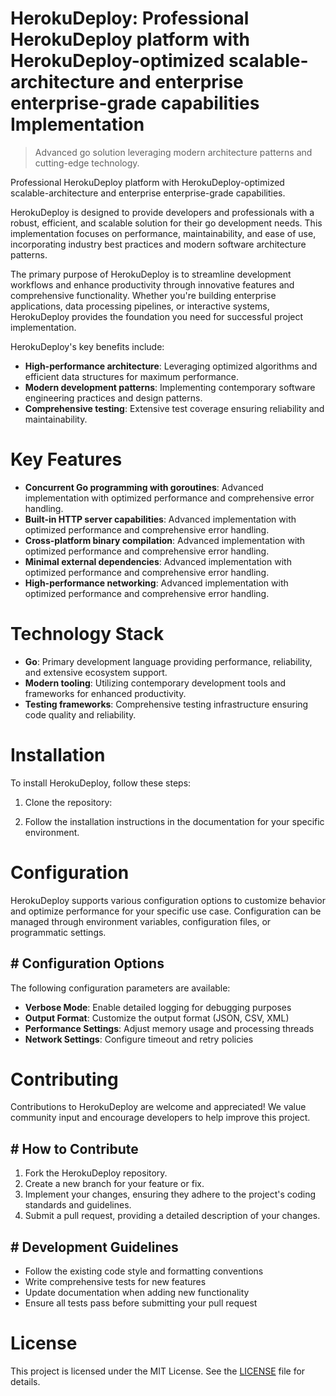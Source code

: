 <!-- fallback_HerokuDeploy_20251003230117_38322 -->

# HerokuDeploy: Professional HerokuDeploy platform with HerokuDeploy-optimized scalable-architecture and enterprise enterprise-grade capabilities Implementation
> Advanced go solution leveraging modern architecture patterns and cutting-edge technology.

Professional HerokuDeploy platform with HerokuDeploy-optimized scalable-architecture and enterprise enterprise-grade capabilities.

HerokuDeploy is designed to provide developers and professionals with a robust, efficient, and scalable solution for their go development needs. This implementation focuses on performance, maintainability, and ease of use, incorporating industry best practices and modern software architecture patterns.

The primary purpose of HerokuDeploy is to streamline development workflows and enhance productivity through innovative features and comprehensive functionality. Whether you're building enterprise applications, data processing pipelines, or interactive systems, HerokuDeploy provides the foundation you need for successful project implementation.

HerokuDeploy's key benefits include:

* **High-performance architecture**: Leveraging optimized algorithms and efficient data structures for maximum performance.
* **Modern development patterns**: Implementing contemporary software engineering practices and design patterns.
* **Comprehensive testing**: Extensive test coverage ensuring reliability and maintainability.

# Key Features

* **Concurrent Go programming with goroutines**: Advanced implementation with optimized performance and comprehensive error handling.
* **Built-in HTTP server capabilities**: Advanced implementation with optimized performance and comprehensive error handling.
* **Cross-platform binary compilation**: Advanced implementation with optimized performance and comprehensive error handling.
* **Minimal external dependencies**: Advanced implementation with optimized performance and comprehensive error handling.
* **High-performance networking**: Advanced implementation with optimized performance and comprehensive error handling.

# Technology Stack

* **Go**: Primary development language providing performance, reliability, and extensive ecosystem support.
* **Modern tooling**: Utilizing contemporary development tools and frameworks for enhanced productivity.
* **Testing frameworks**: Comprehensive testing infrastructure ensuring code quality and reliability.

# Installation

To install HerokuDeploy, follow these steps:

1. Clone the repository:


2. Follow the installation instructions in the documentation for your specific environment.

# Configuration

HerokuDeploy supports various configuration options to customize behavior and optimize performance for your specific use case. Configuration can be managed through environment variables, configuration files, or programmatic settings.

## # Configuration Options

The following configuration parameters are available:

* **Verbose Mode**: Enable detailed logging for debugging purposes
* **Output Format**: Customize the output format (JSON, CSV, XML)
* **Performance Settings**: Adjust memory usage and processing threads
* **Network Settings**: Configure timeout and retry policies

# Contributing

Contributions to HerokuDeploy are welcome and appreciated! We value community input and encourage developers to help improve this project.

## # How to Contribute

1. Fork the HerokuDeploy repository.
2. Create a new branch for your feature or fix.
3. Implement your changes, ensuring they adhere to the project's coding standards and guidelines.
4. Submit a pull request, providing a detailed description of your changes.

## # Development Guidelines

* Follow the existing code style and formatting conventions
* Write comprehensive tests for new features
* Update documentation when adding new functionality
* Ensure all tests pass before submitting your pull request

# License

This project is licensed under the MIT License. See the [LICENSE](https://github.com/Nurulika/HerokuDeploy/blob/main/LICENSE) file for details.
